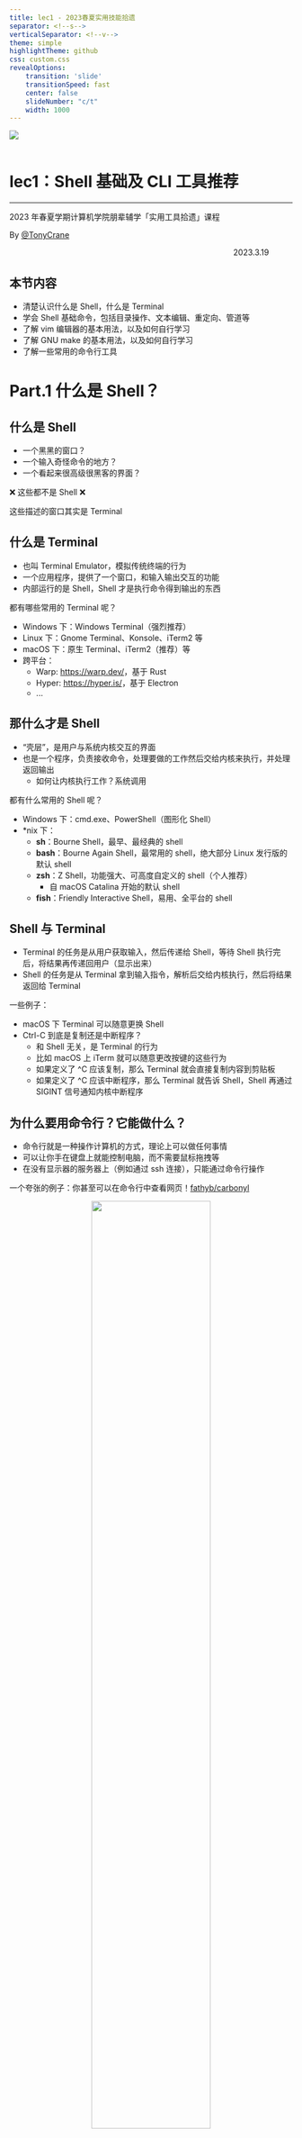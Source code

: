 ```yaml
---
title: lec1 - 2023春夏实用技能拾遗
separator: <!--s-->
verticalSeparator: <!--v-->
theme: simple
highlightTheme: github
css: custom.css
revealOptions:
    transition: 'slide'
    transitionSpeed: fast
    center: false
    slideNumber: "c/t"
    width: 1000
---
```


<div class="middle center">
<div style="width: 100%">

<img src="logo.png" style="margin-bottom: 1em">

# lec1：Shell 基础及 CLI 工具推荐

<hr/>

2023 年春夏学期计算机学院朋辈辅学「实用工具拾遗」课程

By [@TonyCrane](https://github.com/TonyCrane)

<div style="text-align: right; margin-top: 1em;">
<p>2023.3.19&emsp;&emsp;&emsp;</p>
</div>

</div>
</div>

<!--v-->

## 本节内容

- 清楚认识什么是 Shell，什么是 Terminal
- 学会 Shell 基础命令，包括目录操作、文本编辑、重定向、管道等
- 了解 vim 编辑器的基本用法，以及如何自行学习
- 了解 GNU make 的基本用法，以及如何自行学习
- 了解一些常用的命令行工具

<!--s-->

<div class="middle center">
<div style="width: 100%">

# Part.1 什么是 Shell？

</div>
</div>

<!--v-->

## 什么是 Shell

- 一个黑黑的窗口？
- 一个输入奇怪命令的地方？
- 一个看起来很高级很黑客的界面？

<div class="fragment">

❌ 这些都不是 Shell ❌

</div>

<div class="fragment">

这些描述的窗口其实是 Terminal

</div>

<!--v-->

## 什么是 Terminal

- 也叫 Terminal Emulator，模拟传统终端的行为
- 一个应用程序，提供了一个窗口，和输入输出交互的功能
- 内部运行的是 Shell，Shell 才是执行命令得到输出的东西

<div class="fragment">

都有哪些常用的 Terminal 呢？

</div>

<div class="fragment">

- Windows 下：Windows Terminal（强烈推荐）
- Linux 下：Gnome Terminal、Konsole、iTerm2 等
- macOS 下：原生 Terminal、iTerm2（推荐）等
- 跨平台：
    - Warp: <https://warp.dev/>，基于 Rust
    - Hyper: <https://hyper.is/>，基于 Electron
    - ...

</div>

<!--v-->

## 那什么才是 Shell

- “壳层”，是用户与系统内核交互的界面
- 也是一个程序，负责接收命令，处理要做的工作然后交给内核来执行，并处理返回输出
    - 如何让内核执行工作？系统调用

<div class="fragment">

都有什么常用的 Shell 呢？

</div>  

<div class="fragment">

- Windows 下：cmd.exe、PowerShell（图形化 Shell）
- *nix 下：
    - **sh**：Bourne Shell，最早、最经典的 shell
    - **bash**：Bourne Again Shell，最常用的 shell，绝大部分 Linux 发行版的默认 shell
    - **zsh**：Z Shell，功能强大、可高度自定义的 shell（个人推荐）
        - 自 macOS Catalina 开始的默认 shell
    - **fish**：Friendly Interactive Shell，易用、全平台的 shell

</div>

<!--v-->

## Shell 与 Terminal

- Terminal 的任务是从用户获取输入，然后传递给 Shell，等待 Shell 执行完后，将结果再传递回用户（显示出来）
- Shell 的任务是从 Terminal 拿到输入指令，解析后交给内核执行，然后将结果返回给 Terminal

一些例子：

- macOS 下 Terminal 可以随意更换 Shell
- Ctrl-C 到底是复制还是中断程序？
    - 和 Shell 无关，是 Terminal 的行为
    - 比如 macOS 上 iTerm 就可以随意更改按键的这些行为
    - 如果定义了 ^C 应该复制，那么 Terminal 就会直接复制内容到剪贴板
    - 如果定义了 ^C 应该中断程序，那么 Terminal 就告诉 Shell，Shell 再通过 SIGINT 信号通知内核中断程序

<!--v-->

## 为什么要用命令行？它能做什么？

- 命令行就是一种操作计算机的方式，理论上可以做任何事情
- 可以让你手在键盘上就能控制电脑，而不需要鼠标拖拽等
- 在没有显示器的服务器上（例如通过 ssh 连接），只能通过命令行操作

一个夸张的例子：你甚至可以在命令行中查看网页！[fathyb/carbonyl](https://github.com/fathyb/carbonyl)

<div style="text-align: center;">
<img src="img1.png" width="65%" style="margin: 0 auto;">
</div>

<!--v-->

## *关于 zsh 的一些推荐配置

- oh-my-zsh：<https://ohmyz.sh/>，一个 zsh 的配置框架，支持主题、插件等配置
- powerlevel10k（p10k）：一个 oh-my-zsh 的主题，配置简单，好看
- 插件：
    - git：oh-my-zsh 自带插件，提供 git 相关的提示
    - zsh-autosuggestions：自动提示输入过的历史命令
    - zsh-syntax-highlighting：命令语法高亮
    - autojump：快速跳转到曾经跳转过的目录
    - ...

具体安装方法等请见：<https://note.tonycrane.cc/cs/tools/shell/>

<!--s-->

<div class="middle center">
<div style="width: 100%">

# Part.2 基础 Shell 命令

以 bash/zsh 为例

</div>
</div>

<!--v-->

## Prompt 与路径意识

- Prompt 即命令提示符，用来等待输入并给你提供一些信息
- 其中最重要的信息就是**当前路径**，也称工作路径，是当前 Shell 所处的“位置”
    - 一定要时时刻刻知道自己“在哪里”
    - 因为基本所有命令的行为都和当前路径有关
- 通常还要有的信息是当前正在操作的**用户**
    - 和权限有关，比如普通用户还是 root 等

<br/>

<div class="fragment">

- 向其中输入命令然后回车，就可以执行命令
- 输入 pwd，这个命令用来获取当前路径
    - 可见 ~ 代表的就是当前用户的 “home” 目录
- *nix 下的路径分隔符是 /，Windows 下是 \
- 而且 Windows 下有多个“根目录”，即不同“盘符”，比如 C:\、D:\ 等

</div>

<!--v-->

## 路径相关命令

- pwd：获取当前路径
- cd *path*：切换路径
    - *path* 可以是“相对路径”或者“绝对路径”
    - *path* 中 ~ 代表 home，. 代表当前路径，.. 代表上一级路径

<!--v-->

## 文件/目录操作命令

- ls：列出当前路径下的文件和目录
    - -a：列出所有文件和目录，包括隐藏文件
    - -l：列出详细信息
- touch *file*：创建一个文件
- mkdir *dir*：创建一个目录
- rm *file*：删除一个文件
    - -r：递归删除目录；-f：强制删除
- rmdir *dir*：删除一个空目录（rm -r *dir* 删除目录及其下全部内容）
- cp *src* *dst*：复制文件或目录
    - -r：递归复制目录
- mv *src* *dst*：移动文件或目录（重命名）
- find *path* -name *pattern*：在 *path* 下查找文件名匹配 *pattern* 的文件

<!--v-->

## 文件内容查看命令

- cat *file*：输出文件内容
    - -n：输出行号
- head -n *lines* *file*：输出文件前 *lines* 行
- tail -n *lines* *file*：输出文件后 *lines* 行
- more/less *file*：分页输出文件内容
    - 空格翻页，回车下一行，q 退出
    - less 的功能更多，比如查找，更好的翻页等，用法见 less --help

<!--v-->

## 其他命令

- echo：输出字符串（常配合重定向/管道使用）
- whoami：获取当前用户
- date：获取当前时间
- clear：清屏
- ps：显示进程信息
- kill：杀死进程
- man：查看 man 文档
- grep：查找文件内容（常配合重定向/管道使用）
- diff：比较文件/目录内容
- ln：创建链接
- whereis/which：查找命令所在位置
- ...

<!--v-->

## 重定向

- 即文件流重定向
- shell 中三种流：stdin 标准输入，stdout 标准输出，stderr 标准错误
- 如何更便捷地将输出存入文件/将文件内容作为程序输入？通过重定向
- 通过 > *file* 将 stdout 重定向到文件，通过 < *file* 将文件重定向到 stdin
- 通过 2> *file* 将 stderr 重定向到文件
- 两个右箭头（大于号）>> 表示追加模式，即不覆盖原文件，而是追加到文件末尾
- 通过 &> *file* 将 stdout 和 stderr 重定向到文件

<div class="fragment">

常见用法：

- echo "hello" > *file*：将字符串 hello 写入文件
- cat *file* > *file2*：将文件内容复制到另一个文件
- diff *file1* *file2* > *file3*：将 diff 的输出写入文件
- ./a.out < *file*：将文件作为程序的输入

</div>

<!--v-->

## 管道

- 通过管道（pipe）可以将一个命令的输出作为另一个命令的输入
- 使用 | 操作符，将左侧 stdout 重定向到右侧 stdin
- 通过管道可以将多个命令连接起来，形成一个命令序列，可以通过一行命令来完成相对复杂的操作（e.g. [SadServers](https://sadservers.com/) Saskatoon）
    ```bash
    $ cat /home/admin/access.log | cut -d ' ' -f 1 | sort | uniq -c | sort | tail -n 1
    ```
- 复杂命令看不懂？推荐：[explainshell](https://explainshell.com/)

常用搭配：

- *some command* | tail -n *lines*：只输出最后 *lines* 行
- *some command* | less：分页输出
- *some command* | grep *pattern*：在输出中查找匹配 *pattern* 的行
- 与 cut / sort / uniq / awk 等命令搭配，处理文本数据
- ...

<!--v-->

## *环境变量

- 一些记录了系统信息的变量，方便程序来使用
- 通过 echo $*var* 来查看某一环境变量的值，env 命令查看所有环境变量
- 一个关于环境变量和 shell 命令执行的例子
    - 🤔 命令是什么（例如 ls）？
    - -> 是一个程序（/bin/ls），执行命令就是执行程序
    - 🤔 为什么 shell 可以只通过 ls 就找到 /bin/ls 这个可执行文件？
    - -> 在 PATH 环境变量中查找
    - 🤔 为什么一定要用 ./a.out 而不是 a.out 来执行程序？
    - -> 因为 .（即当前目录）并不在 PATH 变量中
- 设置环境变量
    - export *var*=*value*：设置环境变量
        - 仅在当前执行的 shell 中有效，如何持久化 -> 写入配置文件
    - unset *var*：删除环境变量，或通过 export 将值设为空

<!--v-->

## *配置文件

- 本质上是在加载 shell 时执行的一些脚本文件
    - 比如 Linux 上 bash 在启动时会依此加载并执行以下文件（有省略）：
        - /etc/environment -> /etc/profile -> ~/.profile -> ~/.bashrc
    - 所以只要将 export 语句写入上述中的一个（一般是 ~/.bashrc）就可以自动对所有 shell 设置环境变量
- 设置了 shell 的配置文件后，重开新 shell 才会有效果
    - 不想重开？可以使用 source *file* 来立刻加载某一配置文件
        - 其实就相当于直接运行了一下这个文件中的脚本
- 除了 shell 的配置文件外，其他程序的配置文件也经常存放在 home 下
    - 且通常以 . 开头（隐藏），以 rc 结尾（run command）
    - 比如后面会说到的 ~/.vimrc

<!--s-->

<div class="middle center">
<div style="width: 100%">

# Part.3 vim 基础用法

</div>
</div>

<!--v-->

## 什么是 vim？

- vi 和 vim？
    - vi: 大部分 *nix 系统自带的老牌文本编辑器
    - vim: vi improved，vi 的升级版，功能更强大
- 基于命令行的文本/代码编辑器
- 如何在你的电脑上使用 vim
    - Linux/macOS：直接通过包管理器（apt/yum/brew 等）安装
    - Windows：
        - 使用 WSL，里面安装 vim
        - 使用 [Gvim](https://www.vim.org/download.php) 或 [neovim](https://neovim.io/)
    - VSCode 的 [vim 插件](https://marketplace.visualstudio.com/items?itemName=vscodevim.vim)也是一个选择
    - neovim：全平台的 vim 升级版，可配合 [LunarVim](https://www.lunarvim.org/) 开箱即用

<!--v-->

## 模式

- vim 中有多种模式，可以让你只通过键盘就完成各种操作
- 常用模式：
    - Normal 模式：默认模式，用于移动光标、处理文本、执行命令等
    - Insert 模式：用于输入文本
    - Command 模式：用于执行命令
    - *Visual 模式：用于选择文本

<div style="text-align: center; margin-top: 0.5em;">
<img src="lec1/modes.png" width="70%" style="margin: 0 auto;">
</div>


<!--v-->

## Cheat Sheet

- From [vimcheatsheet.com](https://vimcheatsheet.com/)

<div style="text-align: center; margin-top: 0.5em;">
<img src="lec1/vimcheatsheet.png" width="70%" style="margin: 0 auto;">
</div>

<!--v-->

## Cheat Sheet

- From [ViEmu](http://www.viemu.com/a_vi_vim_graphical_cheat_sheet_tutorial.html)

<div style="text-align: center; margin-top: 0.5em;">
<img src="lec1/vim-cheat-sheet.gif" width="70%" style="margin: 0 auto;">
</div>

<!--v-->

## vim 基础操作

- 同系列更多教程图片见 [ViEmu](http://www.viemu.com/a_vi_vim_graphical_cheat_sheet_tutorial.html)

<div style="text-align: center; margin-top: 0.5em;">
<img src="lec1/vi-vim-tutorial-1.gif" width="70%" style="margin: 0 auto;">
</div>

<!--v-->

## *vim 配置文件

- 通过 ~/.vimrc 文件来进行配置
- 我个人的几条简单配置：
    ```text
    syntax on
    set expandtab
    set number
    set autoindent
    set smartindent
    set tabstop=4
    set shiftwidth=4
    set softtabstop=4
    set laststatus=2
    set mouse=a
    set scrolloff=4
    inoremap { {}<ESC>i
    inoremap {<CR> {<CR>}<ESC>O
    ```

<!--v-->

## vim 学习资源

- 🏆 vim 自带教程：vimtutor（直接输入命令）
- [Vim Adventures](https://vim-adventures.com/)：一个游戏，通过游戏的方式学习 vim
    - PS: 这个是 copilot 非要给我加的（x
- Cheat Sheets:
    - [vimcheatsheet.com](https://vimcheatsheet.com/)
    - [ViEmu](http://www.viemu.com/a_vi_vim_graphical_cheat_sheet_tutorial.html)
    - [vim.rtorr.com](https://vim.rtorr.com/lang/zh_cn) 在线文字版
- Vim 从入门到精通：[wsdjeg/vim-galore-zh_cn](https://github.com/wsdjeg/vim-galore-zh_cn)

<br/>

❗️4.8（第六周）周六下午 15:00~16:30 zcxgg 会用单独一次课专门讲解 vim


<!--s-->

<div class="middle center">
<div style="width: 100%">

# Part.4 GNU make 简介

</div>
</div>

<!--v-->

## 为什么要用 make？

- 一个词来说就是：**自动化**
- 只需要写一个 Makefile，就可以通过一句命令来自动化地完成编译、测试、打包、部署等一系列操作
    - 即使是 Linux 内核，也可以通过一句 make 来完成编译
- 而且它不仅仅是用来编译 C/C++ 的，还可以用来执行任何命令
    - 比如说在编写本课程 slide 的时候，就是用 make 来简化输入命令的
    - 有些时候会比 shell 脚本更容易编写
        - 处理依赖、读取命令行输入等 make 都会帮你完成

<!--v-->

## 简介：如何编写 Makefile

```makefile
target ...: prerequisites ...
    command
    ...
    ...
```

- target: 目标文件/可执行文件/标签
    - .PHONY 定义伪目标
        ```makefile
        .PHONY: clean
        ```
- prerequisites: 依赖文件/依赖 target
- command: 执行的命令
    - 即触发 target 时执行的 shell 命令
    - 开头加 `@` 不会在终端输出命令本身
    - 开头加 `-` 会忽略命令执行失败的错误，继续向下执行

<!--v-->

## 简介：Makefile 变量

- 变量定义：
    - VAR = value，value 会在使用时才被展开（可以在文件任何位置）
    - VAR := value，右边的 value 会在定义时就被展开
    - VAR ?= value，如果 VAR 未定义，则定义为 value
    - VAR += value，将 value 追加到 VAR 的末尾
- 变量引用：
    - $(VAR)：引用变量 VAR（Makefile 中的变量引用）
    - ${VAR}：引用变量 VAR（Shell 中的变量引用）
    - 会以“字符串”的形式展开（类似 C 中的宏展开）
    - 可以通过 $(shell command) 来将 command 的输出结果作为替换的值
    - 可以直接使用环境变量，如 $(PATH)

<!--v-->

## 简介：make 命令

- make 后面可以跟多个 target，指定执行的内容
    - 如果不跟任何 target，则默认执行第一个 target
- 可以在 make 后面直接通过 `VAR=value` 的形式来定义变量
    - 优先级：make 后 > Makefile 中定义 > 环境变量（make 前）
- 一些常用的 make 命令 flag：
    - make -f *FILE*：指定 Makefile 文件
    - make -n：不执行命令，只显示命令
    - make -s：不显示命令
    - make -j N：并行执行 N 个任务
    - make -k：忽略错误，继续执行

<!--v-->

## more?

- 条件判断？
- 函数？
- 模式规则？模式变量？
- 隐含规则？隐含变量？
- 自动化变量 $@ 等？

❗️6.17（第十六周）周六下午 15:00~16:30 zcxgg 会专门讲解 make 和 cmake

更多资料：

- 🏆 和我一起写 Makefile：[seisman/how-to-write-makefile](https://seisman.github.io/how-to-write-makefile/)
- GNU make 官方文档：[GNU make](https://www.gnu.org/software/make/manual/make.html)
    

<!--s-->

<div class="middle center">
<div style="width: 100%">

# Part.5 其他命令行工具推荐

</div>
</div>

<!--v-->

## 一些推荐的命令行工具

- [sharkdp/bat](https://github.com/sharkdp/bat)：类似于 cat 的命令行工具，但是支持语法高亮（Rust 实现）
- [sharkdp/fd](https://github.com/sharkdp/fd)：类似 find 的增强工具（Rust 实现）
- [sharkdp/hexyl](https://github.com/sharkdp/hexyl)：更美观的命令行 16 进制查看器（Rust 实现）
- [aristocratos/btop](https://github.com/aristocratos/btop)：类似 top 的命令行资源监控工具（~~看门老大爷看板~~）
- [dylanaraps/neofetch](https://github.com/dylanaraps/neofetch)：更漂亮地显示系统信息（~~装逼专用~~）
- [ogham/exa](https://github.com/ogham/exa)：ls 的增强版（Rust 实现）
- [ajeetdsouza/zoxide](https://github.com/ajeetdsouza/zoxide)：cd 的增强版，自带 autojump 功能（Rust 实现）
- [crate-ci/typos](https://github.com/crate-ci/typos)：文档/代码拼写检查（Rust 实现）
- [root-project/cling](https://github.com/root-project/cling)：交互式 C++ 解释器（这下不是 Rust 了）
- [ggreer/the_silver_searcher (ag)](https://github.com/ggreer/the_silver_searcher)：grep、ack 的高效替代品
- [itchyny/mmv](https://github.com/itchyny/mmv)：批量化文件重命名
- [tldr-pages/tldr](https://github.com/tldr-pages/tldr)：man 替代品，命令速查

<!--s-->

<div class="middle center">
<div style="width: 100%">

# 谢谢大家

<hr/>

**Questions?**

</div>
</div>
